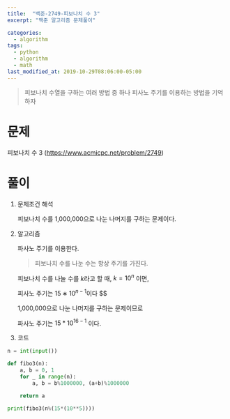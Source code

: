 ```yaml
---
title:  "백준-2749-피보나치 수 3"
excerpt: "백준 알고리즘 문제풀이"

categories:
  - algorithm
tags:
  - python
  - algorithm
  - math
last_modified_at: 2019-10-29T08:06:00-05:00
---
```

> 피보나치 수열을 구하는 여러 방법 중 하나
> 피사노 주기를 이용하는 방법을 기억하자

# 문제
피보나치 수 3 (https://www.acmicpc.net/problem/2749)

# 풀이

1. 문제조건 해석

    피보나치 수를 1,000,000으로 나눈 나머지를 구하는 문제이다.


2. 알고리즘

    파사노 주기를 이용한다.

    > 피보나치 수를 나눈 수는 항상 주기를 가진다. 

    피보나치 수를 나눌 수를 $k$라고 할 때, $k=10^n$ 이면, 
    
    피사노 주기는 $15∗10^{n−1}$이다
    $$

    1,000,000으로 나눈 나머지를 구하는 문제이므로 

    파사노 주기는 $15*10^{16-1}$ 이다.

3. 코드

```python
n = int(input())

def fibo3(n):
    a, b = 0, 1
    for _ in range(n):
        a, b = b%1000000, (a+b)%1000000

    return a 

print(fibo3(n%(15*(10**5))))
```